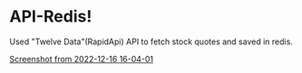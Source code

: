 # API-Redis!

Used "Twelve Data"(RapidApi) API to fetch stock quotes and saved in redis.




[Screenshot from 2022-12-16 16-04-01](https://user-images.githubusercontent.com/76749854/208079772-78e7784e-4bfc-47db-880e-bd6957b93c6a.png)
